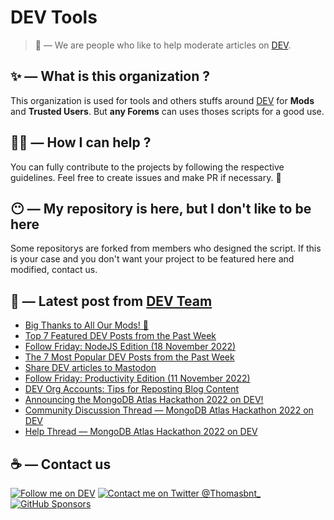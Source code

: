 # DEV Tools

> 🔧 — We are people who like to help moderate articles on [DEV](https://dev.to).

## ✨ — What is this organization ?

This organization is used for tools and others stuffs around [DEV](https://dev.to) for **Mods** and **Trusted Users**. But __any Forems__ can uses thoses scripts for a good use.


## 💪🏼 — How I can help ?

You can fully contribute to the projects by following the respective guidelines. Feel free to create issues and make PR if necessary. 🎉

## 😶 — My repository is here, but I don't like to be here

Some repositorys are forked from members who designed the script. If this is your case and you don't want your project to be featured here and modified, contact us.

## 📝 — Latest post from [DEV Team](https://dev.to/devteam)

<!-- BLOG-POST-LIST:START -->
- [Big Thanks to All Our Mods! 🙌](https://dev.to/devteam/big-thanks-to-all-our-mods-4jl)
- [Top 7 Featured DEV Posts from the Past Week](https://dev.to/devteam/top-7-featured-dev-posts-from-the-past-week-2mji)
- [Follow Friday: NodeJS Edition &lpar;18 November 2022&rpar;](https://dev.to/devteam/follow-friday-nodejs-edition-18-november-2022-4e3p)
- [The 7 Most Popular DEV Posts from the Past Week](https://dev.to/devteam/the-7-most-popular-dev-posts-from-the-past-week-59ba)
- [Share DEV articles to Mastodon](https://dev.to/devteam/share-dev-articles-to-mastodon-5cjn)
- [Follow Friday: Productivity Edition &lpar;11 November 2022&rpar;](https://dev.to/devteam/follow-friday-productivity-edition-11-november-2022-192b)
- [DEV Org Accounts: Tips for Reposting Blog Content](https://dev.to/devteam/dev-org-accounts-tips-for-reposting-blog-content-54eb)
- [Announcing the MongoDB Atlas Hackathon 2022 on DEV!](https://dev.to/devteam/announcing-the-mongodb-atlas-hackathon-2022-on-dev-2107)
- [Community Discussion Thread — MongoDB Atlas Hackathon 2022 on DEV](https://dev.to/devteam/community-discussion-thread-mongodb-atlas-hackathon-2022-on-dev-444l)
- [Help Thread — MongoDB Atlas Hackathon 2022 on DEV](https://dev.to/devteam/help-thread-mongodb-atlas-hackathon-2022-on-dev-b0i)
<!-- BLOG-POST-LIST:END -->


## ☕ — Contact us

[![Follow me on DEV](https://img.shields.io/badge/dev.to-%2308090A.svg?&style=for-the-badge&logo=dev.to&logoColor=white&alt=devto)](https://dev.to/thomasbnt)
[![Contact me on Twitter @Thomasbnt_](https://img.shields.io/badge/Contact%20me%20on%20Twitter-%231DA1F2.svg?&style=for-the-badge&logo=twitter&logoColor=white&alt=twitter)](https://twitter.com/messages/1142357270-1142357270?text=Hello,%20I%20contact%20you%20from%20devtotools%20&recipient_id=1142357270) [![GitHub Sponsors](https://img.shields.io/badge/Sponsor%20me-%23EA54AE.svg?&style=for-the-badge&logo=github-sponsors&logoColor=white)](https://github.com/sponsors/thomasbnt)


